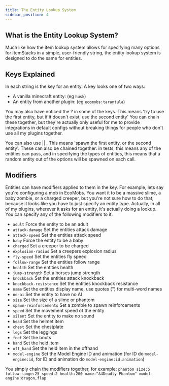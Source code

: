 ```yaml
---
title: The Entity Lookup System
sidebar_position: 4
---
```


## What is the Entity Lookup System?
Much like how the item lookup system allows for specifying many options for ItemStacks in a simple, user-friendly string, the entity lookup system is designed to do the same for entities.

## Keys Explained
In each string is the key for an entity. A key looks one of two ways:
- A vanilla minecraft entity: (eg `husk`)
- An entity from another plugin: (eg `ecomobs:tarantula`)

You may also have noticed the ? in some of the keys. This means 'try to use the first entity, but if it doesn't exist, use the second entity' You can chain these together, but they're actually only useful for me to provide integrations in default configs without breaking things for people who don't use all my plugins together.

You can also use || . This means 'spawn the first entity, or the second entity'. These can also be chained together: in tests, this means any of the entities can pass, and in specifying the types of entities, this means that a random entity out of the options will be spawned on each call.

## Modifiers
Entities can have modifiers applied to them in the key. For example, lets say you're configuring a mob in EcoMobs. You want it to be a massive slime, a baby zombie, or a charged creeper, but you're not sure how to do that, because it looks like you have to just specify an entity type. Actually, in all of my plugins, wherever it asks for an entity, it's actually doing a lookup. You can specify any of the following modifiers to it:
- `adult` Force the entity to be an adult
- `attack-damage` Set the entities attack damage
- `attack-speed` Set the entities attack speed
- `baby` Force the entity to be a baby
- `charged` Set a creeper to be charged
- `explosion-radius` Set a creepers explosion radius
- `fly-speed` Set the entities fly speed
- `follow-range` Set the entities follow range
- `health` Set the entities health
- `jump-strength` Set a horses jump strength
- `knockback` Set the entities attack knockback
- `knockback-resistance` Set the entities knockback resistance
- `name` Set the entities display name, use quotes (") for multi-word names
- `no-ai` Set the entity to have no AI
- `size` Set the size of a slime or phantom
- `spawn-reinforcements` Set a zombie to spawn reinforcements
- `speed` Set the movement speed of the entity
- `silent` Set the entity to make no sound
- `head` Set the helmet item
- `chest` Set the chestplate
- `legs` Set the leggings
- `feet` Set the boots
- `hand` Set the held item
- `off_hand` Set the held item in the offhand
- `model-engine` Set the Model Engine ID and animation (for ID do `model-engine:id`, for ID and animation do `model-engine:id,animation`)

You simply chain the modifiers together, for example:
`phantom size:5 follow-range:25 speed:2 health:200 name:"&4Deadly Phantom" model-engine:dragon,flap`